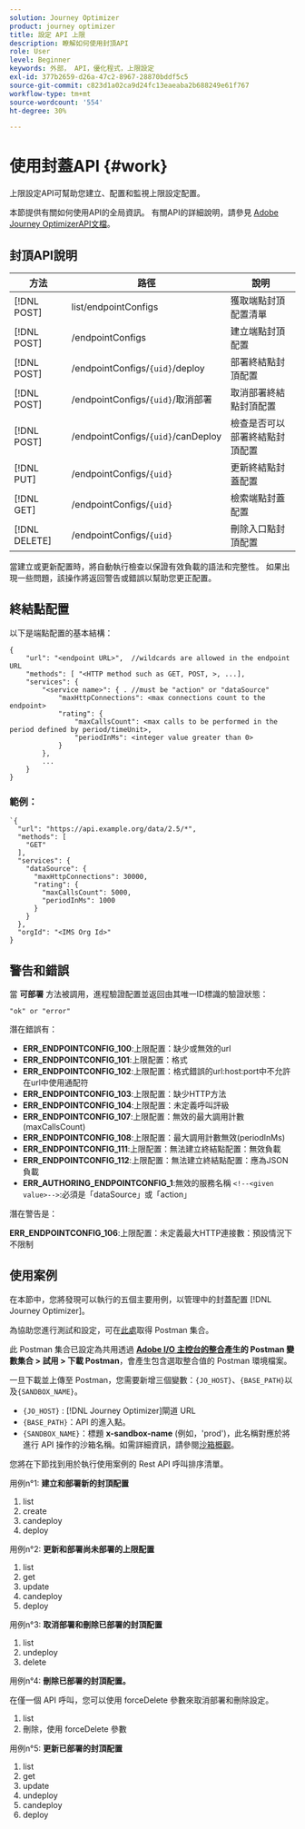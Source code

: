 ```yaml
---
solution: Journey Optimizer
product: journey optimizer
title: 設定 API 上限
description: 瞭解如何使用封頂API
role: User
level: Beginner
keywords: 外部， API，優化程式，上限設定
exl-id: 377b2659-d26a-47c2-8967-28870bddf5c5
source-git-commit: c823d1a02ca9d24fc13eaeaba2b688249e61f767
workflow-type: tm+mt
source-wordcount: '554'
ht-degree: 30%

---
```


# 使用封蓋API {#work}

上限設定API可幫助您建立、配置和監視上限設定配置。

本節提供有關如何使用API的全局資訊。 有關API的詳細說明，請參見 [Adobe Journey OptimizerAPI文檔](https://developer.adobe.com/journey-optimizer-apis/)。

## 封頂API說明

| 方法 | 路徑 | 說明 |
|---|---|---|
| [!DNL POST] | list/endpointConfigs | 獲取端點封頂配置清單 |
| [!DNL POST] | /endpointConfigs | 建立端點封頂配置 |
| [!DNL POST] | /endpointConfigs/`{uid}`/deploy | 部署終結點封頂配置 |
| [!DNL POST] | /endpointConfigs/`{uid}`/取消部署 | 取消部署終結點封頂配置 |
| [!DNL POST] | /endpointConfigs/`{uid}`/canDeploy | 檢查是否可以部署終結點封頂配置 |
| [!DNL PUT] | /endpointConfigs/`{uid}` | 更新終結點封蓋配置 |
| [!DNL GET] | /endpointConfigs/`{uid}` | 檢索端點封蓋配置 |
| [!DNL DELETE] | /endpointConfigs/`{uid}` | 刪除入口點封頂配置 |

當建立或更新配置時，將自動執行檢查以保證有效負載的語法和完整性。
如果出現一些問題，該操作將返回警告或錯誤以幫助您更正配置。

## 終結點配置

以下是端點配置的基本結構：

```
{
    "url": "<endpoint URL>",  //wildcards are allowed in the endpoint URL
    "methods": [ "<HTTP method such as GET, POST, >, ...],
    "services": {
        "<service name>": { . //must be "action" or "dataSource" 
            "maxHttpConnections": <max connections count to the endpoint>
            "rating": {          
                "maxCallsCount": <max calls to be performed in the period defined by period/timeUnit>,
                "periodInMs": <integer value greater than 0>
            }
        },
        ...
    }
}
```

### 範例：

```
`{
  "url": "https://api.example.org/data/2.5/*",
  "methods": [
    "GET"
  ],
  "services": {
    "dataSource": {
      "maxHttpConnections": 30000,
      "rating": {
        "maxCallsCount": 5000,
        "periodInMs": 1000
      }
    }
  },
  "orgId": "<IMS Org Id>"
}
```

## 警告和錯誤

當 **可部署** 方法被調用，進程驗證配置並返回由其唯一ID標識的驗證狀態：

```
"ok" or "error"
```

潛在錯誤有：

* **ERR_ENDPOINTCONFIG_100**:上限配置：缺少或無效的url
* **ERR_ENDPOINTCONFIG_101**:上限配置：格式
* **ERR_ENDPOINTCONFIG_102**:上限配置：格式錯誤的url:host:port中不允許在url中使用通配符
* **ERR_ENDPOINTCONFIG_103**:上限配置：缺少HTTP方法
* **ERR_ENDPOINTCONFIG_104**:上限配置：未定義呼叫評級
* **ERR_ENDPOINTCONFIG_107**:上限配置：無效的最大調用計數(maxCallsCount)
* **ERR_ENDPOINTCONFIG_108**:上限配置：最大調用計數無效(periodInMs)
* **ERR_ENDPOINTCONFIG_111**:上限配置：無法建立終結點配置：無效負載
* **ERR_ENDPOINTCONFIG_112**:上限配置：無法建立終結點配置：應為JSON負載
* **ERR_AUTHORING_ENDPOINTCONFIG_1**:無效的服務名稱 `<!--<given value>-->`:必須是「dataSource」或「action」

潛在警告是：

**ERR_ENDPOINTCONFIG_106**:上限配置：未定義最大HTTP連接數：預設情況下不限制

## 使用案例

在本節中，您將發現可以執行的五個主要用例，以管理中的封蓋配置 [!DNL Journey Optimizer]。

為協助您進行測試和設定，可在[此處](https://raw.githubusercontent.com/AdobeDocs/JourneyAPI/master/postman-collections/Journey-Orchestration_Capping-API_postman-collection.json)取得 Postman 集合。

此 Postman 集合已設定為共用透過 __[Adobe I/O 主控台的整合](https://console.adobe.io/integrations)產生的 Postman 變數集合 > 試用 > 下載 Postman__，會產生包含選取整合值的 Postman 環境檔案。

一旦下載並上傳至 Postman，您需要新增三個變數：`{JO_HOST}`、`{BASE_PATH}`以及`{SANDBOX_NAME}`。
* `{JO_HOST}` : [!DNL Journey Optimizer]閘道 URL
* `{BASE_PATH}`：API 的進入點。 
* `{SANDBOX_NAME}`：標題 **x-sandbox-name** (例如，&#39;prod&#39;)，此名稱對應於將進行 API 操作的沙箱名稱。如需詳細資訊，請參閱[沙箱概觀](https://experienceleague.adobe.com/docs/experience-platform/sandbox/home.html?lang=zh-Hant)。

您將在下節找到用於執行使用案例的 Rest API 呼叫排序清單。

用例n°1: **建立和部署新的封頂配置**

1. list
1. create
1. candeploy
1. deploy

用例n°2: **更新和部署尚未部署的上限配置**

1. list
1. get
1. update
1. candeploy
1. deploy

用例n°3: **取消部署和刪除已部署的封頂配置**

1. list
1. undeploy
1. delete

用例n°4: **刪除已部署的封頂配置。**

在僅一個 API 呼叫，您可以使用 forceDelete 參數來取消部署和刪除設定。
1. list
1. 刪除，使用 forceDelete 參數

用例n°5: **更新已部署的封頂配置**

1. list
1. get
1. update
1. undeploy
1. candeploy
1. deploy
